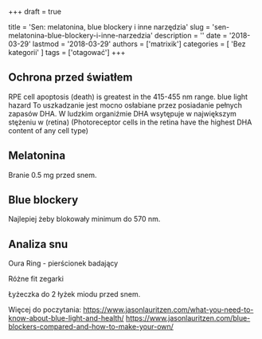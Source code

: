 +++
draft = true

title = 'Sen: melatonina, blue blockery i inne narzędzia'
slug = 'sen-melatonina-blue-blockery-i-inne-narzedzia'
description = ''
date = '2018-03-29'
lastmod = '2018-03-29'
authors = ['matrixik']
categories = [
  'Bez kategorii'
]
tags = ['otagować']
+++


## Ochrona przed światłem

RPE cell apoptosis (death) is greatest in the 415-455 nm range.
blue light hazard
To uszkadzanie jest mocno osłabiane przez posiadanie pełnych zapasów DHA. W ludzkim organiźmie DHA wsytępuje w największym stężeniu w (retina)
(Photoreceptor cells in the retina have the highest DHA content of any cell type)

## Melatonina

Branie 0.5 mg przed snem.

## Blue blockery

Najlepiej żeby blokowały minimum do 570 nm.

## Analiza snu

Oura Ring - pierścionek badający

Różne fit zegarki

Łyżeczka do 2 łyżek miodu przed snem.

Więcej do poczytania:
<https://www.jasonlauritzen.com/what-you-need-to-know-about-blue-light-and-health/>
<https://www.jasonlauritzen.com/blue-blockers-compared-and-how-to-make-your-own/>
